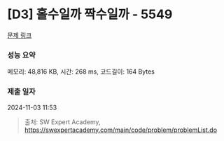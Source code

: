 # [D3] 홀수일까 짝수일까 - 5549 

[문제 링크](https://swexpertacademy.com/main/code/problem/problemDetail.do?contestProbId=AWWxpEDaAVoDFAW4) 

### 성능 요약

메모리: 48,816 KB, 시간: 268 ms, 코드길이: 164 Bytes

### 제출 일자

2024-11-03 11:53



> 출처: SW Expert Academy, https://swexpertacademy.com/main/code/problem/problemList.do